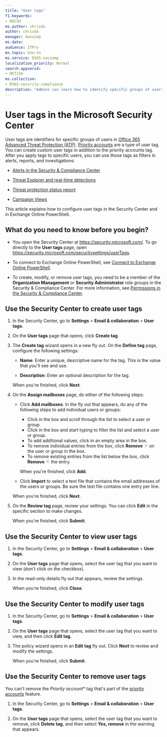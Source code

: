 ```yaml
---
title: "User tags"
f1.keywords:
- NOCSH
ms.author: chrisda
author: chrisda
manager: dansimp
ms.date:
audience: ITPro
ms.topic: how-to
ms.service: O365-seccomp
localization_priority: Normal
search.appverid:
- MET150
ms.collection:
- M365-security-compliance
description: "Admins can learn how to identify specific groups of users with user tags in Microsoft 365. Tag filtering is available across alerts, reports, and investigations in Office 365 ATP to quickly identify the tagged users."
---
```


# User tags in the Microsoft Security Center

User tags are identifiers for specific groups of users in [Office 365 Advanced Threat Protection (ATP)](office-365-atp.md). [Priority accounts](https://docs.microsoft.com/microsoft-365/admin/setup/priority-accounts) are a type of user tag. You can create custom user tags in addition to the priority accounts tag. After you apply tags to specific users, you can use those tags as filters in alerts, reports, and investigations:

- [Alerts in the Security & Compliance Center](alerts.md)

- [Threat Explorer and real-time detections](threat-explorer.md)

- [Threat protection status report](view-email-security-reports.md#threat-protection-status-report)

- [Campaign Views](campaigns.md)

This article explains how to configure user tags in the Security Center and in Exchange Online PowerShell.

## What do you need to know before you begin?

- You open the Security Center at <https://security.microsoft.com/>. To go directly to the **User tags** page, open <https://security.microsoft.com/securitysettings/userTags>.

- To connect to Exchange Online PowerShell, see [Connect to Exchange Online PowerShell](https://docs.microsoft.com/powershell/exchange/connect-to-exchange-online-powershell).

- To create, modify, or remove user tags, you need to be a member of the **Organization Management** or **Security Administrator** role groups in the Security & Compliance Center. For more information, see [Permissions in the Security & Compliance Center](permissions-in-the-security-and-compliance-center.md).

## Use the Security Center to create user tags

1. In the Security Center, go to **Settings** \> **Email & collaboration** \> **User tags**.

2. On the **User tags** page that opens, click **Create tag**.

3. The **Create tag** wizard opens in a new fly out. On the **Define tag** page, configure the following settings:

   - **Name**: Enter a unique, descriptive name for the tag. This is the value that you'll see and use.

   - **Description**: Enter an optional description for the tag.

   When you're finished, click **Next**.

4. On the **Assign mailboxes** page, do either of the following steps:

   - Click **Add mailboxes**. In the fly out that appears, do any of the following steps to add individual users or groups:

     - Click in the box and scroll through the list to select a user or group.
     - Click in the box and start typing to filter the list and select a user or group.
     - To add additional values, click in an empty area in the box.
     - To remove individual entries from the box, click **Remove** ![Remove icon](../../media/scc-remove-icon.png) on the user or group in the box.
     - To remove existing entries from the list below the box, click **Remove** ![Remove icon](../../media/scc-remove-icon.png) the entry.

     When you're finished, click **Add**.

   - Click **Import** to select a text file that contains the email addresses of the users or groups. Be sure the text file contains one entry per line.

   When you're finished, click **Next**.

5. On the **Review tag** page, review your settings. You can click **Edit** in the specific section to make changes.

   When you're finished, click **Submit**.

## Use the Security Center to view user tags

1. In the Security Center, go to **Settings** \> **Email & collaboration** \> **User tags**.

2. On the **User tags** page that opens, select the user tag that you want to view (don't click on the checkbox).

3. In the read-only details fly out that appears, review the settings.

   When you're finished, click **Close**.

## Use the Security Center to modify user tags

1. In the Security Center, go to **Settings** \> **Email & collaboration** \> **User tags**.

2. On the **User tags** page that opens, select the user tag that you want to view, and then click **Edit tag**.

3. The policy wizard opens in an **Edit tag** fly out. Click **Next** to review and modify the settings.

   When you're finished, click **Submit**.

## Use the Security Center to remove user tags

You can't remove the *Priority account** tag that's part of the [priority accounts](https://docs.microsoft.com/microsoft-365/admin/setup/priority-accounts) feature.

1. In the Security Center, go to **Settings** \> **Email & collaboration** \> **User tags**.

2. On the **User tags** page that opens, select the user tag that you want to remove, click **Delete tag**, and then select **Yes, remove** in the warning that appears.
